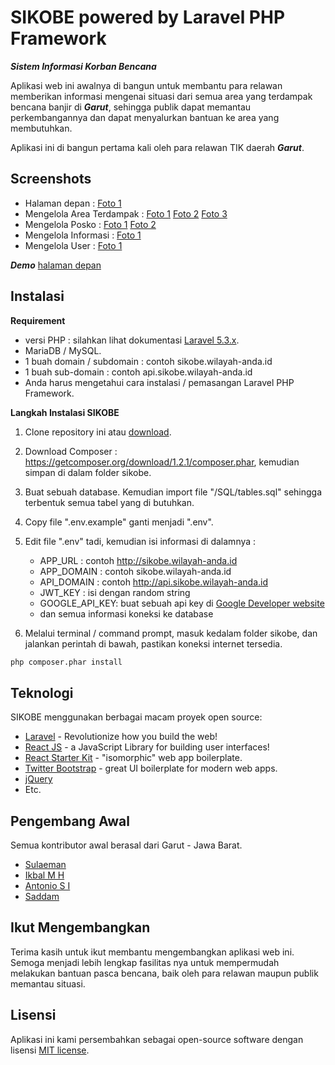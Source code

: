 # SIKOBE powered by Laravel PHP Framework
***Sistem Informasi Korban Bencana***

Aplikasi web ini awalnya di bangun untuk membantu para relawan memberikan informasi mengenai situasi dari semua area yang terdampak bencana banjir di ***Garut***, sehingga publik dapat memantau perkembangannya dan dapat menyalurkan bantuan ke area yang membutuhkan.

Aplikasi ini di bangun pertama kali oleh para relawan TIK daerah ***Garut***.

## Screenshots
- Halaman depan : [Foto 1](https://github.com/feelinc/sikobe/blob/master/SCREENSHOTS/homepage-1.jpg)
- Mengelola Area Terdampak : [Foto 1](https://github.com/feelinc/sikobe/blob/master/SCREENSHOTS/area-management-1.jpg) [Foto 2](https://github.com/feelinc/sikobe/blob/master/SCREENSHOTS/area-management-2.jpg) [Foto 3](https://github.com/feelinc/sikobe/blob/master/SCREENSHOTS/area-management-3.jpg) 
- Mengelola Posko : [Foto 1](https://github.com/feelinc/sikobe/blob/master/SCREENSHOTS/post-management-1.jpg) [Foto 2](https://github.com/feelinc/sikobe/blob/master/SCREENSHOTS/post-management-2.jpg)
- Mengelola Informasi : [Foto 1](https://github.com/feelinc/sikobe/blob/master/SCREENSHOTS/information-management-1.jpg)
- Mengelola User : [Foto 1](https://github.com/feelinc/sikobe/blob/master/SCREENSHOTS/user-management-1.jpg)

***Demo*** [halaman depan](https://sikobe.sulaeman.com)

## Instalasi

**Requirement**
- versi PHP : silahkan lihat dokumentasi [Laravel 5.3.x](https://laravel.com/docs/5.3/installation#server-requirements).
- MariaDB / MySQL.
- 1 buah domain / subdomain : contoh sikobe.wilayah-anda.id
- 1 buah sub-domain : contoh api.sikobe.wilayah-anda.id
- Anda harus mengetahui cara instalasi / pemasangan Laravel PHP Framework.

**Langkah Instalasi SIKOBE**

1) Clone repository ini atau [download](https://github.com/feelinc/sikobe/archive/master.zip).

2) Download Composer : https://getcomposer.org/download/1.2.1/composer.phar, kemudian simpan di dalam folder sikobe.

3) Buat sebuah database. Kemudian import file "/SQL/tables.sql" sehingga terbentuk semua tabel yang di butuhkan.

4) Copy file ".env.example" ganti menjadi ".env".

5) Edit file ".env" tadi, kemudian isi informasi di dalamnya :
   - APP_URL : contoh http://sikobe.wilayah-anda.id
   - APP_DOMAIN : contoh sikobe.wilayah-anda.id
   - API_DOMAIN : contoh http://api.sikobe.wilayah-anda.id
   - JWT_KEY : isi dengan random string
   - GOOGLE_API_KEY: buat sebuah api key di [Google Developer website](https://developers.google.com/maps/documentation/javascript/)
   - dan semua informasi koneksi ke database

6) Melalui terminal / command prompt, masuk kedalam folder sikobe, dan jalankan perintah di bawah, pastikan koneksi internet tersedia.
```sh
php composer.phar install
```

## Teknologi

SIKOBE menggunakan berbagai macam proyek open source:

* [Laravel](https://laravel.com) - Revolutionize how you build the web!
* [React JS](https://facebook.github.io/react/) - a JavaScript Library for building user interfaces!
* [React Starter Kit](https://github.com/kriasoft/react-starter-kit) - "isomorphic" web app boilerplate.
* [Twitter Bootstrap](http://getbootstrap.com/) - great UI boilerplate for modern web apps.
* [jQuery](https://jquery.com/)
* Etc.
 
## Pengembang Awal
Semua kontributor awal berasal dari Garut - Jawa Barat.
* [Sulaeman](https://github.com/feelinc) 
* [Ikbal M H](https://github.com/iqbalhikmat)
* [Antonio S I](https://github.com/antoniosai)
* [Saddam](https://github.com/saddamalmahali)

## Ikut Mengembangkan
Terima kasih untuk ikut membantu mengembangkan aplikasi web ini. Semoga menjadi lebih lengkap fasilitas nya untuk mempermudah melakukan bantuan pasca bencana, baik oleh para relawan maupun publik memantau situasi.

## Lisensi

Aplikasi ini kami persembahkan sebagai open-source software dengan lisensi [MIT license](http://opensource.org/licenses/MIT).
